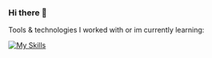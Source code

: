 ### Hi there 👋


Tools & technologies I worked with or im currently learning:

[![My Skills](https://skillicons.dev/icons?i=html,css,sass,svg,figma,javascript,typescript,nodejs,github,svelte,react,vue,postgres,firebase,supabase&perline=10)](https://skillicons.dev)


